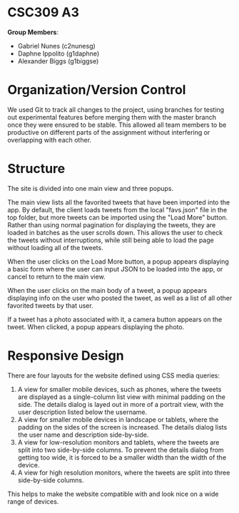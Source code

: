 CSC309 A3
=========

**Group Members**:

- Gabriel Nunes (c2nunesg)
- Daphne Ippolito (g1daphne)
- Alexander Biggs (g1biggse)

Organization/Version Control
============================

We used Git to track all changes to the project, using branches for testing out
experimental features before merging them with the master branch once they were
ensured to be stable. This allowed all team members to be productive on
different parts of the assignment without interfering or overlapping with each
other.

Structure
=========

The site is divided into one main view and three popups.

The main view lists all the favorited tweets that have been imported into the
app. By default, the client loads tweets from the local "favs.json" file in 
the top folder, but more tweets can be imported using the "Load More" button.
Rather than using normal pagination for displaying the tweets, they are loaded
in batches as the user scrolls down. This allows the user to check the tweets 
without interruptions, while still being able to load the page without loading
all of the tweets.

When the user clicks on the Load More button, a popup appears displaying a basic
form where the user can input JSON to be loaded into the app, or cancel to
return to the main view.

When the user clicks on the main body of a tweet, a popup appears displaying
info on the user who posted the tweet, as well as a list of all other favorited
tweets by that user.

If a tweet has a photo associated with it, a camera button appears on the tweet.
When clicked, a popup appears displaying the photo.

Responsive Design
=================

There are four layouts for the website defined using CSS media queries:

1. A view for smaller mobile devices, such as phones, where the tweets are
   displayed as a single-column list view with minimal padding on the side.
   The details dialog is layed out in more of a portrait view, with the user
   description listed below the username.
2. A view for smaller mobile devices in landscape or tablets, where the padding 
   on the sides of the screen is increased. The details dialog lists the user
   name and description side-by-side.
3. A view for low-resolution monitors and tablets, where the tweets are split
   into two side-by-side columns. To prevent the details dialog from getting too
   wide, it is forced to be a smaller width than the width of the device.
4. A view for high resolution monitors, where the tweets are split into three
   side-by-side columns.

This helps to make the website compatible with and look nice on a wide range 
of devices.
